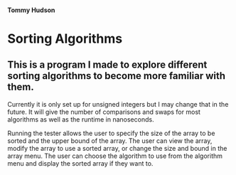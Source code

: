 #### Tommy Hudson 


# Sorting Algorithms

## This is a program I made to explore different sorting algorithms to become more familiar with them.

Currently it is only set up for unsigned integers but I may change that in the future.
It will give the number of comparisons and swaps for most algorithms as well as the runtime in nanoseconds.

Running the tester allows the user to specify the size of the array to be sorted and the upper bound of the array.
The user can view the array, modify the array to use a sorted array, or change the size and bound in the array menu.
The user can choose the algorithm to use from the algorithm menu and display the sorted array if they want to.

